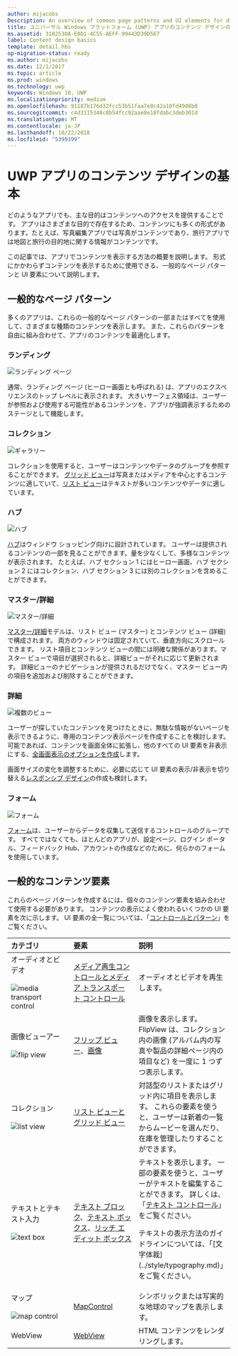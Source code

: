 ```yaml
---
author: mijacobs
Description: An overview of common page patterns and UI elements for displaying content in your UWP app.
title: ユニバーサル Windows プラットフォーム (UWP) アプリのコンテンツ デザインの基本
ms.assetid: 3102530A-E0D1-4C55-AEFF-99443D39D567
label: Content design basics
template: detail.hbs
op-migration-status: ready
ms.author: mijacobs
ms.date: 12/1/2017
ms.topic: article
ms.prod: windows
ms.technology: uwp
keywords: Windows 10, UWP
ms.localizationpriority: medium
ms.openlocfilehash: 91187b176d32fcc53b51faa7e8c42a10fd4908b8
ms.sourcegitcommit: c4d3115348c8b54fcc92aae8e18fdabc3deb301d
ms.translationtype: MT
ms.contentlocale: ja-JP
ms.lasthandoff: 10/22/2018
ms.locfileid: "5399399"
---
```

# <a name="content-design-basics-for-uwp-apps"></a>UWP アプリのコンテンツ デザインの基本

どのようなアプリでも、主な目的はコンテンツへのアクセスを提供することです。 アプリはさまざまな目的で存在するため、コンテンツにも多くの形式があります。たとえば、写真編集アプリでは写真がコンテンツであり、旅行アプリでは地図と旅行の目的地に関する情報がコンテンツです。 

この記事では、アプリでコンテンツを表示する方法の概要を説明します。 形式にかかわらずコンテンツを表示するために使用できる、一般的なページ パターンと UI 要素について説明します。

## <a name="common-page-patterns"></a>一般的なページ パターン

多くのアプリは、これらの一般的なページ パターンの一部またはすべてを使用して、さまざまな種類のコンテンツを表示します。 また、これらのパターンを自由に組み合わせて、アプリのコンテンツを最適化します。

### <a name="landing"></a>ランディング

![ランディング ページ](images/content-basics/hero-screen.png)

通常、ランディング ページ (ヒーロー画面とも呼ばれる) は、アプリのエクスペリエンスのトップ レベルに表示されます。 大きいサーフェス領域は、ユーザーが参照および使用する可能性があるコンテンツを、アプリが強調表示するためのステージとして機能します。

### <a name="collections"></a>コレクション

![ギャラリー](images/content-basics/gridview.png)

コレクションを使用すると、ユーザーはコンテンツやデータのグループを参照することができます。 [グリッド ビュー](../controls-and-patterns/item-templates-gridview.md)は写真またはメディアを中心とするコンテンツに適していて、[リスト ビュー](../controls-and-patterns/item-templates-listview.md)はテキストが多いコンテンツやデータに適しています。

### <a name="hub"></a>ハブ

![ハブ](images/content-basics/hub.png)

[ハブ](../controls-and-patterns/hub.md)はウィンドウ ショッピング向けに設計されています。 ユーザーは提供されるコンテンツの一部を見ることができます。量を少なくして、多様なコンテンツが表示されます。 たとえば、ハブ セクション 1 にはヒーロー画面、ハブ セクション 2 にはコレクション、ハブ セクション 3 には別のコレクションを含めることができます。

### <a name="masterdetail"></a>マスター/詳細

![マスター/詳細](images/content-basics/master-detail.png)

[マスター/詳細](../controls-and-patterns/master-details.md)モデルは、リスト ビュー (マスター) とコンテンツ ビュー (詳細) で構成されます。 両方のウィンドウは固定されていて、垂直方向にスクロールできます。 リスト項目とコンテンツ ビューの間には明確な関係があります。マスター ビューで項目が選択されると、詳細ビューがそれに応じて更新されます。 詳細ビューのナビゲーションが提供されるだけでなく、マスター ビュー内の項目を追加および削除することができます。

### <a name="details"></a>詳細

![複数のビュー](images/multi-view.png)

ユーザーが探していたコンテンツを見つけたときに、無駄な情報がないページを表示できるように、専用のコンテンツ表示ページを作成することを検討します。 可能であれば、コンテンツを画面全体に拡張し、他のすべての UI 要素を非表示にする、[全画面表示のオプションを作成](../layout/show-multiple-views.md)します。 

画面サイズの変化を調整するために、必要に応じて UI 要素の表示/非表示を切り替える[レスポンシブ デザイン](design-and-ui-intro.md)の作成も検討します。

### <a name="forms"></a>フォーム
![フォーム](images/content-basics/forms.png)

[フォーム](../controls-and-patterns/forms.md)は、ユーザーからデータを収集して送信するコントロールのグループです。 すべてではなくても、ほとんどのアプリが、設定ページ、ログイン ポータル、フィードバック Hub、アカウントの作成などのために、何らかのフォームを使用しています。 

## <a name="common-content-elements"></a>一般的なコンテンツ要素

これらのページ パターンを作成するには、個々のコンテンツ要素を組み合わせて使用する必要があります。 コンテンツの表示によく使われるいくつかの UI 要素を次に示します。 UI 要素の全一覧については、「[コントロールとパターン](../controls-and-patterns/index.md)」をご覧ください。

<div class="mx-responsive-img">
<table>
<colgroup>
<col width="33%" />
<col width="33%" />
<col width="33%" />
</colgroup>
<thead>
<tr class="header">
<th align="left">カテゴリ</th>
<th align="left">要素</th>
<th align="left">説明</th>
</tr>
</thead>
<tbody>
<tr class="odd">
<td align="left">オーディオとビデオ<br/><br/>
    <img src="images/content-basics/media-transport.png" alt="media transport control" /></td>
<td align="left"><a href="../controls-and-patterns/media-playback.md">メディア再生コントロールとメディア トランスポート コントロール</a></td>
<td align="left">オーディオとビデオを再生します。</td>
</tr>
<tr class="even">
<td align="left">画像ビューアー<br/><br/>
    <img src="images/content-basics/flipview.jpg" alt="flip view" /></td>
<td align="left"><a href="../controls-and-patterns/flipview.md">フリップ ビュー</a>、<a href="../controls-and-patterns/images-imagebrushes.md">画像</a></td>
<td align="left">画像を表示します。 FlipView は、コレクション内の画像 (アルバム内の写真や製品の詳細ページ内の項目など) を一度に 1 つずつ表示します。</td>
</tr>
<tr class="odd">
<td align="left">コレクション <br/><br/>
    <img src="images/content-basics/listview.png" alt="list view" /></td>
<td align="left"><a href="../controls-and-patterns/lists.md">リスト ビューとグリッド ビュー</a></td>
<td align="left">対話型のリストまたはグリッド内に項目を表示します。 これらの要素を使うと、ユーザーは新着の一覧からムービーを選んだり、在庫を管理したりすることができます。</td>
</tr>
<tr class="even">
<td align="left">テキストとテキスト入力 <br/><br/>
    <img src="images/content-basics/textbox.png" alt="text box" /></td>
<td align="left"><p><a href="../controls-and-patterns/text-block.md">テキスト ブロック</a>、<a href="../controls-and-patterns/text-box.md">テキスト ボックス</a>、<a href="../controls-and-patterns/rich-edit-box.md">リッチ エディット ボックス</a></p>
</td>
<td align="left">テキストを表示します。 一部の要素を使うと、ユーザーがテキストを編集することができます。 詳しくは、「<a href="../controls-and-patterns/text-controls.md">テキスト コントロール</a>」をご覧ください。
<p>テキストの表示方法のガイドラインについては、「[文字体裁](../style/typography.md)」をご覧ください。</p>
</td>
</tr>
<tr class="odd">
<td align="left">マップ<br/><br/>
    <img src="images/content-basics/mapcontrol.png" alt="map control" /></td>
<td align="left"><a href="../../maps-and-location/display-maps.md">MapControl</a></td>
<td align="left">シンボリックまたは写実的な地球のマップを表示します。</td>
</tr>
<tr class="even">
<td align="left">WebView</td>
<td align="left"><a href="../controls-and-patterns/web-view.md">WebView</a></td>
<td align="left">HTML コンテンツをレンダリングします。</td>
</tr>
</tbody>
</table>
</div>
